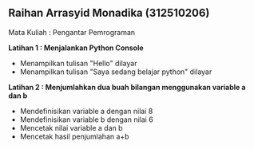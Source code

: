 ## Raihan Arrasyid Monadika (312510206)
Mata Kuliah : Pengantar Pemrograman


**Latihan 1 : Menjalankan Python Console**
- Menampilkan tulisan "Hello" dilayar
- Menampilkan tulisan "Saya sedang belajar python" dilayar

**Latihan 2 : Menjumlahkan dua buah bilangan menggunakan variable a dan b**
- Mendefinisikan variable a dengan nilai 8
- Mendefinisikan variable b dengan nilai 6
- Mencetak nilai variable a dan b
- Mencetak hasil penjumlahan a+b
